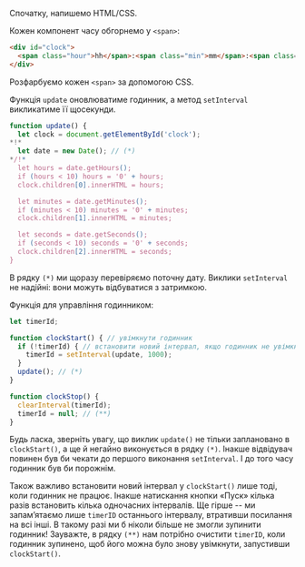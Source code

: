Спочатку, напишемо HTML/CSS.

Кожен компонент часу обгорнемо у `<span>`:

```html
<div id="clock">
  <span class="hour">hh</span>:<span class="min">mm</span>:<span class="sec">ss</span>
</div>
```

Розфарбуємо кожен `<span>` за допомогою CSS.

Функція `update` оновлюватиме годинник, а метод `setInterval` викликатиме її щосекунди. 

```js
function update() {
  let clock = document.getElementById('clock');
*!*
  let date = new Date(); // (*)
*/!*
  let hours = date.getHours();
  if (hours < 10) hours = '0' + hours;
  clock.children[0].innerHTML = hours;

  let minutes = date.getMinutes();
  if (minutes < 10) minutes = '0' + minutes;
  clock.children[1].innerHTML = minutes;

  let seconds = date.getSeconds();
  if (seconds < 10) seconds = '0' + seconds;
  clock.children[2].innerHTML = seconds;
}
```

В рядку `(*)` ми щоразу перевіряємо поточну дату. Виклики `setInterval` не надійні: вони можуть відбуватися з затримкою.

Функція для управління годинником:

```js
let timerId;

function clockStart() { // увімкнути годинник  
  if (!timerId) { // встановити новий інтервал, якщо годинник не увімкнений
    timerId = setInterval(update, 1000);
  }
  update(); // (*)
}

function clockStop() {
  clearInterval(timerId);
  timerId = null; // (**)
}
```

Будь ласка, зверніть увагу, що виклик `update()` не тільки заплановано в `clockStart()`, а ще й негайно виконується в рядку `(*)`. Інакше відвідувач повинен був би чекати до першого виконання `setInterval`. І до того часу годинник був би порожнім.

Також важливо встановити новий інтервал у `clockStart()` лише тоді, коли годинник не працює. Інакше натискання кнопки «Пуск» кілька разів встановить кілька одночасних інтервалів. Ще гірше -- ми запам’ятаємо лише `timerID` останнього інтервалу, втративши посилання на всі інші. В такому разі ми б ніколи більше не змогли зупинити годинник! Зауважте,  в рядку `(**)` нам потрібно очистити `timerID`, коли годинник зупинено, щоб його можна було знову увімкнути, запустивши `clockStart()`.

